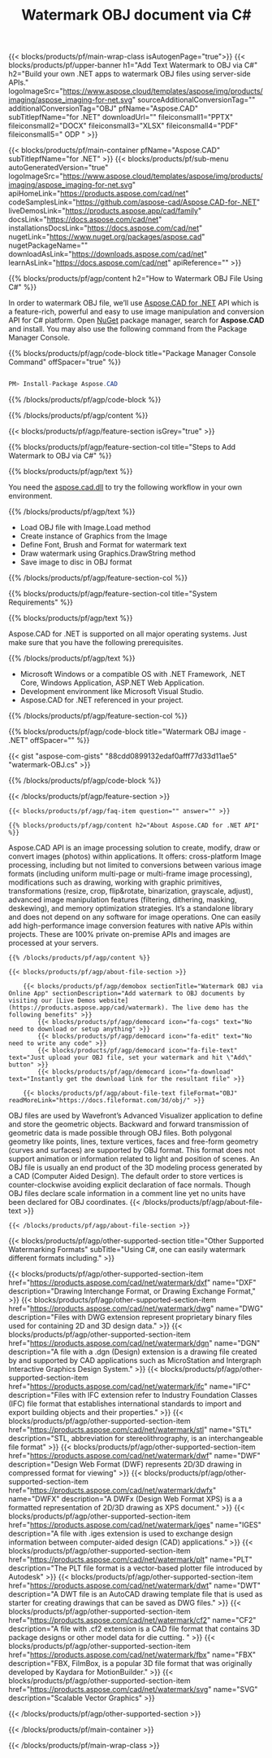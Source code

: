 ﻿---
title: Watermark OBJ document via C# 
weight: 3920
url: /net/watermark/obj 
description: Try our On-Premise document APIs to watermark OBJ file on .NET Framework, .NET Core, Windows Application, ASP.NET Web Application.
---

{{< blocks/products/pf/main-wrap-class isAutogenPage="true">}}
{{< blocks/products/pf/upper-banner h1="Add Text Watermark to OBJ via C#" h2="Build your own .NET apps to watermark OBJ files using server-side APIs." logoImageSrc="https://www.aspose.cloud/templates/aspose/img/products/imaging/aspose_imaging-for-net.svg" sourceAdditionalConversionTag="" additionalConversionTag="OBJ" pfName="Aspose.CAD" subTitlepfName="for .NET" downloadUrl="" fileiconsmall1="PPTX" fileiconsmall2="DOCX" fileiconsmall3="XLSX" fileiconsmall4="PDF" fileiconsmall5=" ODP " >}}

{{< blocks/products/pf/main-container pfName="Aspose.CAD" subTitlepfName="for .NET" >}}
{{< blocks/products/pf/sub-menu autoGeneratedVersion="true" logoImageSrc="https://www.aspose.cloud/templates/aspose/img/products/imaging/aspose_imaging-for-net.svg" apiHomeLink="https://products.aspose.com/cad/net" codeSamplesLink="https://github.com/aspose-cad/Aspose.CAD-for-.NET" liveDemosLink="https://products.aspose.app/cad/family" docsLink="https://docs.aspose.com/cad/net" installationsDocsLink="https://docs.aspose.com/cad/net" nugetLink="https://www.nuget.org/packages/aspose.cad" nugetPackageName="" downloadAsLink="https://downloads.aspose.com/cad/net" learnAsLink="https://docs.aspose.com/cad/net" apiReference="" >}}

{{% blocks/products/pf/agp/content h2="How to Watermark OBJ File Using C#" %}}

In order to watermark OBJ file, we’ll use
[Aspose.CAD for .NET](https://products.aspose.com/cad/net) 
 API which is a feature-rich, powerful and easy to use image manipulation and conversion API for C# platform. Open
 [NuGet](https://www.nuget.org/packages/aspose.cad) 
 package manager, search for
 **Aspose.CAD** 
 and install. You may also use the following command from the Package Manager Console.

{{% blocks/products/pf/agp/code-block title="Package Manager Console Command" offSpacer="true" %}}

```cs

PM> Install-Package Aspose.CAD

```

{{% /blocks/products/pf/agp/code-block %}}

{{% /blocks/products/pf/agp/content %}}

{{< blocks/products/pf/agp/feature-section isGrey="true" >}}

{{% blocks/products/pf/agp/feature-section-col title="Steps to Add Watermark to OBJ via C#" %}}

{{% blocks/products/pf/agp/text %}}

You need the
 [aspose.cad.dll](https://downloads.aspose.com/cad/net) 
 to try the following workflow in your own environment.

{{% /blocks/products/pf/agp/text %}}

+  Load OBJ file with Image.Load method
+  Create instance of Graphics from the Image
+  Define Font, Brush and Format for watermark text
+  Draw watermark using Graphics.DrawString method
+  Save image to disc in OBJ format

{{% /blocks/products/pf/agp/feature-section-col %}}

{{% blocks/products/pf/agp/feature-section-col title="System Requirements" %}}

{{% blocks/products/pf/agp/text %}}

Aspose.CAD for .NET is supported on all major operating systems. Just make sure that you have the following prerequisites.

{{% /blocks/products/pf/agp/text %}}

-  Microsoft Windows or a compatible OS with .NET Framework, .NET Core, Windows Application, ASP.NET Web Application.
-  Development environment like Microsoft Visual Studio.
-  Aspose.CAD for .NET referenced in your project.

{{% /blocks/products/pf/agp/feature-section-col %}}

{{% blocks/products/pf/agp/code-block title="Watermark OBJ image - .NET" offSpacer="" %}}

{{< gist "aspose-com-gists" "88cdd0899132edaf0afff77d33d11ae5" "watermark-OBJ.cs" >}}

{{% /blocks/products/pf/agp/code-block %}}

{{< /blocks/products/pf/agp/feature-section >}}

    {{< blocks/products/pf/agp/faq-item question="" answer="" >}}
 

<!-- aboutfile Starts -->

    {{% blocks/products/pf/agp/content h2="About Aspose.CAD for .NET API" %}}


Aspose.CAD API is an image processing solution to create, modify, draw or convert images (photos) within applications. It offers: cross-platform Image processing, including but not limited to conversions between various image formats (including uniform multi-page or multi-frame image processing), modifications such as drawing, working with graphic primitives, transformations (resize, crop, flip&rotate, binarization, grayscale, adjust), advanced image manipulation features (filtering, dithering, masking, deskewing), and memory optimization strategies. It’s a standalone library and does not depend on any software for image operations. One can easily add high-performance image conversion features with native APIs within projects. These are 100% private on-premise APIs and images are processed at your servers.


    {{% /blocks/products/pf/agp/content %}}

    {{< blocks/products/pf/agp/about-file-section >}}

        {{< blocks/products/pf/agp/demobox sectionTitle="Watermark OBJ via Online App" sectionDescription="Add watermark to OBJ documents by visiting our [Live Demos website](https://products.aspose.app/cad/watermark). The live demo has the following benefits" >}}
            {{< blocks/products/pf/agp/democard icon="fa-cogs" text="No need to download or setup anything" >}}
            {{< blocks/products/pf/agp/democard icon="fa-edit" text="No need to write any code" >}}
            {{< blocks/products/pf/agp/democard icon="fa-file-text" text="Just upload your OBJ file, set your watermark and hit \"Add\" button" >}}
            {{< blocks/products/pf/agp/democard icon="fa-download" text="Instantly get the download link for the resultant file" >}}

        {{< blocks/products/pf/agp/about-file-text fileFormat="OBJ" readMoreLink="https://docs.fileformat.com/3d/obj/" >}}
OBJ files are used by Wavefront’s Advanced Visualizer application to define and store the geometric objects. Backward and forward transmission of geometric data is made possible through OBJ files. Both polygonal geometry like points, lines, texture vertices, faces and free-form geometry (curves and surfaces) are supported by OBJ format. This format does not support animation or information related to light and position of scenes. An OBJ file is usually an end product of the 3D modeling process generated by a CAD (Computer Aided Design). The default order to store vertices is counter-clockwise avoiding explicit declaration of face normals. Though OBJ files declare scale information in a comment line yet no units have been declared for OBJ coordinates.
        {{< /blocks/products/pf/agp/about-file-text >}}

    {{< /blocks/products/pf/agp/about-file-section >}}

<!-- aboutfile Ends -->

{{< blocks/products/pf/agp/other-supported-section title="Other Supported Watermarking Formats" subTitle="Using C#, one can easily watermark different formats including." >}}

{{< blocks/products/pf/agp/other-supported-section-item href="https://products.aspose.com/cad/net/watermark/dxf" name="DXF" description="Drawing Interchange Format, or Drawing Exchange Format," >}}
{{< blocks/products/pf/agp/other-supported-section-item href="https://products.aspose.com/cad/net/watermark/dwg" name="DWG" description="Files with DWG extension represent proprietary binary files used for containing 2D and 3D design data." >}}
{{< blocks/products/pf/agp/other-supported-section-item href="https://products.aspose.com/cad/net/watermark/dgn" name="DGN" description="A file with a .dgn (Design) extension is a drawing file created by and supported by CAD applications such as MicroStation and Intergraph Interactive Graphics Design System." >}}
{{< blocks/products/pf/agp/other-supported-section-item href="https://products.aspose.com/cad/net/watermark/ifc" name="IFC" description="Files with IFC extension refer to Industry Foundation Classes (IFC) file format that establishes international standards to import and export building objects and their properties." >}}
{{< blocks/products/pf/agp/other-supported-section-item href="https://products.aspose.com/cad/net/watermark/stl" name="STL" description="STL, abbreviation for stereolithrography, is an interchangeable file format" >}}
{{< blocks/products/pf/agp/other-supported-section-item href="https://products.aspose.com/cad/net/watermark/dwf" name="DWF" description="Design Web Format (DWF) represents 2D/3D drawing in compressed format for viewing" >}}
{{< blocks/products/pf/agp/other-supported-section-item href="https://products.aspose.com/cad/net/watermark/dwfx" name="DWFX" description="A DWFx (Design Web Format XPS) is a a formatted representation of 2D/3D drawing as XPS document." >}}
{{< blocks/products/pf/agp/other-supported-section-item href="https://products.aspose.com/cad/net/watermark/iges" name="IGES" description="A file with .iges extension is used to exchange design information between computer-aided design (CAD) applications." >}}
{{< blocks/products/pf/agp/other-supported-section-item href="https://products.aspose.com/cad/net/watermark/plt" name="PLT" description="The PLT file format is a vector-based plotter file introduced by Autodesk" >}}
{{< blocks/products/pf/agp/other-supported-section-item href="https://products.aspose.com/cad/net/watermark/dwt" name="DWT" description="A DWT file is an AutoCAD drawing template file that is used as starter for creating drawings that can be saved as DWG files." >}}
{{< blocks/products/pf/agp/other-supported-section-item href="https://products.aspose.com/cad/net/watermark/cf2" name="CF2" description="A file with .cf2 extension is a CAD file format that contains 3D package designs or other model data for die cutting. " >}}
{{< blocks/products/pf/agp/other-supported-section-item href="https://products.aspose.com/cad/net/watermark/fbx" name="FBX" description="FBX, FilmBox, is a popular 3D file format that was originally developed by Kaydara for MotionBuilder." >}}
{{< blocks/products/pf/agp/other-supported-section-item href="https://products.aspose.com/cad/net/watermark/svg" name="SVG" description="Scalable Vector Graphics" >}}

{{< /blocks/products/pf/agp/other-supported-section >}}

{{< /blocks/products/pf/main-container >}}
    
{{< /blocks/products/pf/main-wrap-class >}}
